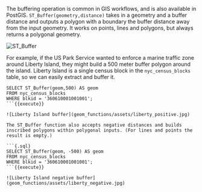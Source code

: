 The buffering operation is common in GIS workflows, and is also available in PostGIS. `ST_Buffer(geometry,distance)` takes in a geometry and a buffer distance and outputs a polygon with a boundary the buffer distance away from the input geometry.  It works on points, lines and polygons, but always returns a polygonal geometry.

![ST_Buffer](geom_functions/assets/st_buffer.png)

For example, if the US Park Service wanted to enforce a marine traffic zone around Liberty Island, they might build a 500 meter buffer polygon around the island. Liberty Island is a single census block in the `nyc_census_blocks` table, so we can easily extract and buffer it.

```{.sql}
SELECT ST_Buffer(geom,500) AS geom
FROM nyc_census_blocks
WHERE blkid = '360610001001001';
```{{execute}}

![Liberty Island buffer](geom_functions/assets/liberty_positive.jpg)

The ST_Buffer function also accepts negative distances and builds inscribed polygons within polygonal inputs. (For lines and points the result is empty.)

```{.sql}
SELECT ST_Buffer(geom, -500) AS geom
FROM nyc_census_blocks
WHERE blkid = '360610001001001';
```{{execute}}

![Liberty Island negative buffer](geom_functions/assets/liberty_negative.jpg)
